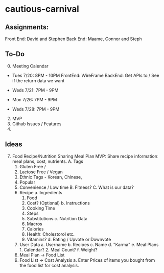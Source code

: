 # cautious-carnival

## Assignments:

Front End: David and Stephen
Back End: Maame, Connor and Steph



## To-Do
0. Meeting Calendar
  - Tues  7/20: 8PM - 10PM
         FrontEnd:       WireFrame
         BackEnd:  Get APIs to / See if the return data we want
  - Weds  7/21: 7PM - 9PM 
   
  - Mon   7/26: 7PM - 9PM 
  - Weds  7/28: 7PM - 9PM 

2. MVP
3. Github Issues / Features
4. 






## Ideas

7. Food Recipe/Nutrition Sharing Meal Plan 
   MVP: Share recipe information: meal plans, cost, nutrients.
   A. Tags
      1. Gluten Free / 
      2. Lactose Free / Vegan
      3. Ethnic Tags - Korean, Chinese, 
      4. Popular
      5. Convenience / Low time
   B. Fitness?
   C. What is our data?
      1. Recipe
         a. Ingredients
            1. Food
            2. Cost? (Optional)
         b. Instructions
            1. Cooking Time
            2. Steps
            3. Substitutions
         c. Nutrition Data
            1. Macros
            2. Calories
            3. Health: Cholestorol etc.
            4. Vitamins?
         d. Rating / Upvote or Downvote
      2. User Data
         a. Username
         b. Recipes
         c. Name
         d. "Karma"
         e. Meal Plans
              1. Calendar?
              2. Meal Count?
         f. Weight?
      3. Meal Plan -> Food List
      4. Food List -> Cost Analysis
         a. Enter Prices of items you bought from the food list for cost analysis.
         
